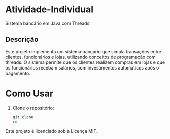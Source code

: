 # Atividade-Individual
Sistema bancário em Java com Threads

## Descrição
Este projeto implementa um sistema bancário que simula transações entre clientes, funcionários e lojas, utilizando conceitos de programação com threads. O sistema permite que os clientes realizem compras em lojas e que os funcionários recebam salários, com investimentos automáticos após o pagamento.

# Como Usar
1. Clone o repositório:
   ```bash
   git clone 
   cd 

Este projeto é licenciado sob a Licença MIT.





